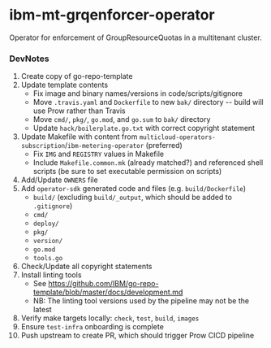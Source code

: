 # ibm-mt-grqenforcer-operator

Operator for enforcement of GroupResourceQuotas in a multitenant cluster.


### DevNotes

1. Create copy of go-repo-template
2. Update template contents
    - Fix image and binary names/versions in code/scripts/gitignore
    - Move `.travis.yaml` and `Dockerfile` to new `bak/` directory -- build will use Prow rather than Travis
    - Move `cmd/`, `pkg/`, `go.mod`, and `go.sum` to `bak/` directory
    - Update `hack/boilerplate.go.txt` with correct copyright statement
3. Update Makefile with content from `multicloud-operators-subscription`/`ibm-metering-operator` (preferred)
    - Fix `IMG` and `REGISTRY` values in Makefile
    - Include `Makefile.common.mk` (already matched?) and referenced shell scripts (be sure to set executable permission on scripts)
4. Add/Update `OWNERS` file
5. Add `operator-sdk` generated code and files (e.g. `build/Dockerfile`)
    - `build/` (excluding `build/_output`, which should be added to `.gitignore`)
    - `cmd/`
    - `deploy/`
    - `pkg/`
    - `version/`
    - `go.mod`
    - `tools.go`
6. Check/Update all copyright statements
7. Install linting tools
    - See https://github.com/IBM/go-repo-template/blob/master/docs/development.md
    - NB: The linting tool versions used by the pipeline may not be the latest
8. Verify make targets locally: `check`, `test`, `build`, `images`
9. Ensure `test-infra` onboarding is complete
10. Push upstream to create PR, which should trigger Prow CICD pipeline
